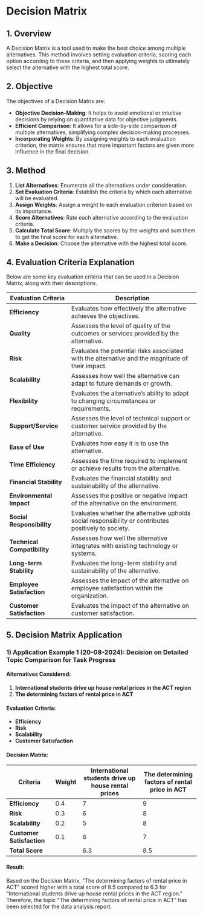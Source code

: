 # Decision Matrix

## 1. Overview

A Decision Matrix is a tool used to make the best choice among multiple alternatives. This method involves setting evaluation criteria, scoring each option according to these criteria, and then applying weights to ultimately select the alternative with the highest total score.

## 2. Objective

The objectives of a Decision Matrix are:

- **Objective Decision-Making**: It helps to avoid emotional or intuitive decisions by relying on quantitative data for objective judgments.
- **Efficient Comparison**: It allows for a side-by-side comparison of multiple alternatives, simplifying complex decision-making processes.
- **Incorporating Weights**: By assigning weights to each evaluation criterion, the matrix ensures that more important factors are given more influence in the final decision.

## 3. Method

1. **List Alternatives**: Enumerate all the alternatives under consideration.
2. **Set Evaluation Criteria**: Establish the criteria by which each alternative will be evaluated.
3. **Assign Weights**: Assign a weight to each evaluation criterion based on its importance.
4. **Score Alternatives**: Rate each alternative according to the evaluation criteria.
5. **Calculate Total Score**: Multiply the scores by the weights and sum them to get the final score for each alternative.
6. **Make a Decision**: Choose the alternative with the highest total score.

## 4. Evaluation Criteria Explanation

Below are some key evaluation criteria that can be used in a Decision Matrix, along with their descriptions.

| **Evaluation Criteria** | **Description**                                                                                   |
|-------------------------|---------------------------------------------------------------------------------------------------|
| **Efficiency**           | Evaluates how effectively the alternative achieves the objectives.                                |
| **Quality**              | Assesses the level of quality of the outcomes or services provided by the alternative.            |
| **Risk**                 | Evaluates the potential risks associated with the alternative and the magnitude of their impact.  |
| **Scalability**          | Assesses how well the alternative can adapt to future demands or growth.                          |
| **Flexibility**          | Evaluates the alternative’s ability to adapt to changing circumstances or requirements.           |
| **Support/Service**      | Assesses the level of technical support or customer service provided by the alternative.          |
| **Ease of Use**          | Evaluates how easy it is to use the alternative.                                                  |
| **Time Efficiency**      | Assesses the time required to implement or achieve results from the alternative.                  |
| **Financial Stability**  | Evaluates the financial stability and sustainability of the alternative.                          |
| **Environmental Impact** | Assesses the positive or negative impact of the alternative on the environment.                   |
| **Social Responsibility**| Evaluates whether the alternative upholds social responsibility or contributes positively to society.|
| **Technical Compatibility**| Assesses how well the alternative integrates with existing technology or systems.                |
| **Long-term Stability**  | Evaluates the long-term stability and sustainability of the alternative.                          |
| **Employee Satisfaction**| Assesses the impact of the alternative on employee satisfaction within the organization.          |
| **Customer Satisfaction**| Evaluates the impact of the alternative on customer satisfaction.                                 |

## 5. Decision Matrix Application

### 1) Application Example 1 (20-08-2024): Decision on Detailed Topic Comparison for Task Progress
#### Alternatives Considered:

1. **International students drive up house rental prices in the ACT region**
2. **The determining factors of rental price in ACT**

#### Evaluation Criteria:

- **Efficiency**
- **Risk**
- **Scalability**
- **Customer Satisfaction**

#### Decision Matrix:

| **Criteria**          | **Weight** | **International students drive up house rental prices** | **The determining factors of rental price in ACT** |
|-----------------------|------------|--------------------------------------------------------|----------------------------------------------------|
| **Efficiency**        | 0.4        | 7                                                      | 9                                                  |
| **Risk**              | 0.3        | 6                                                      | 8                                                  |
| **Scalability**       | 0.2        | 5                                                      | 8                                                  |
| **Customer Satisfaction** | 0.1    | 6                                                      | 7                                                  |
| **Total Score**       |            | 6.3                                                    | 8.5                                                |

#### Result:

Based on the Decision Matrix, "The determining factors of rental price in ACT" scored higher with a total score of 8.5 compared to 6.3 for "International students drive up house rental prices in the ACT region." Therefore, the topic "The determining factors of rental price in ACT" has been selected for the data analysis report.
